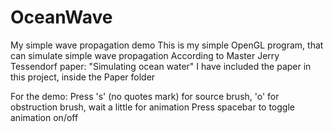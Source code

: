 # OceanWave
My simple wave propagation demo
This is my simple OpenGL program, that can simulate simple wave propagation
According to Master Jerry Tessendorf paper: "Simulating ocean water"
I have included the paper in this project, inside the Paper folder

For the demo:
Press 's' (no quotes mark) for source brush, 'o' for obstruction brush, wait a little for animation
Press spacebar to toggle animation on/off
